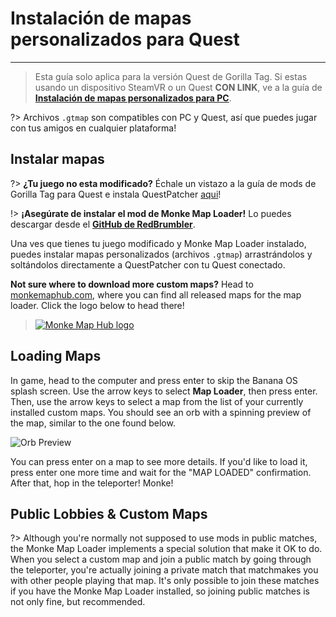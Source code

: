 # Instalación de mapas personalizados para Quest
---
>
> Esta guía solo aplica para la versión Quest de Gorilla Tag. Si estas usando un dispositivo SteamVR o un Quest **CON LINK**, ve a la guía de [**Instalación de mapas personalizados para PC**](pc-maploading).

?> Archivos `.gtmap` son compatibles con PC y Quest, así que puedes jugar con tus amigos en cualquier plataforma!

## Instalar mapas
?> **¿Tu juego no esta modificado?** Échale un vistazo a la guía de mods de Gorilla Tag para Quest e instala QuestPatcher [aqui](quest-guide)!

!> **¡Asegúrate de instalar el mod de Monke Map Loader!** Lo puedes descargar desde el [**GitHub de RedBrumbler**](https://github.com/RedBrumbler/MonkeMapLoader/releases/latest).

Una ves que tienes tu juego modificado y Monke Map Loader instalado, puedes instalar mapas personalizados (archivos `.gtmap`) arrastrándolos y soltándolos directamente a QuestPatcher con tu Quest conectado.

**Not sure where to download more custom maps?** Head to [monkemaphub.com](https://monkemaphub.com), where you can find all released maps for the map loader. Click the logo below to head there!

> [![Monke Map Hub logo](../docs/files/MMHLOGO.png)](https://monkemaphub.com)

## Loading Maps
In game, head to the computer and press enter to skip the Banana OS splash screen. Use the arrow keys to select **Map Loader**, then press enter. Then, use the arrow keys to select a map from the list of your currently installed custom maps. You should see an orb with a spinning preview of the map, similar to the one found below.

![Orb Preview](../docs/files/orb.png)

You can press enter on a map to see more details. If you'd like to load it, press enter one more time and wait for the "MAP LOADED" confirmation. After that, hop in the teleporter! Monke!

## Public Lobbies & Custom Maps

?> Although you're normally not supposed to use mods in public matches, the Monke Map Loader implements a special solution that make it OK to do. When you select a custom map and join a public match by going through the teleporter, you're actually joining a private match that matchmakes you with other people playing that map. It's only possible to join these matches if you have the Monke Map Loader installed, so joining public matches is not only fine, but recommended.